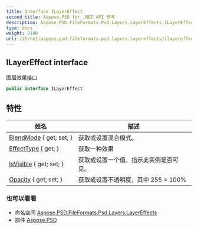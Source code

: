 ```yaml
---
title: Interface ILayerEffect
second_title: Aspose.PSD for .NET API 参考
description: Aspose.PSD.FileFormats.Psd.Layers.LayerEffects.ILayerEffect 界面. 图层效果接口
type: docs
weight: 2140
url: /zh/net/aspose.psd.fileformats.psd.layers.layereffects/ilayereffect/
---
```

## ILayerEffect interface

图层效果接口

```csharp
public interface ILayerEffect
```

## 特性

| 姓名 | 描述 |
| --- | --- |
| [BlendMode](../../aspose.psd.fileformats.psd.layers.layereffects/ilayereffect/blendmode/) { get; set; } | 获取或设置混合模式。 |
| [EffectType](../../aspose.psd.fileformats.psd.layers.layereffects/ilayereffect/effecttype/) { get; } | 获取一种效果 |
| [IsVisible](../../aspose.psd.fileformats.psd.layers.layereffects/ilayereffect/isvisible/) { get; set; } | 获取或设置一个值，指示此实例是否可见。 |
| [Opacity](../../aspose.psd.fileformats.psd.layers.layereffects/ilayereffect/opacity/) { get; set; } | 获取或设置不透明度，其中 255 = 100% |

### 也可以看看

* 命名空间 [Aspose.PSD.FileFormats.Psd.Layers.LayerEffects](../../aspose.psd.fileformats.psd.layers.layereffects/)
* 部件 [Aspose.PSD](../../)


